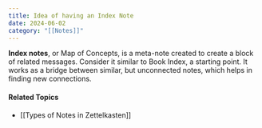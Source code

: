 ```yaml
---
title: Idea of having an Index Note
date: 2024-06-02
category: "[[Notes]]"
---
```


**Index notes**, or Map of Concepts, is a meta-note created to create a block of related messages. Consider it similar to Book Index, a starting point. It works as a bridge between similar, but unconnected notes, which helps in finding new connections.

#### Related Topics
- [[Types of Notes in Zettelkasten]]
